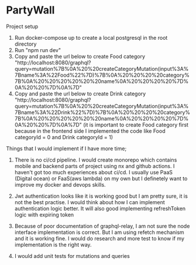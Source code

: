 # PartyWall


Project setup

1) Run docker-compose up to create a local postgresql in the root directory
2) Run "npm run dev"
3) Copy and paste the url below to create Food category
"http://localhost:8080/graphql?query=mutation%7B%0A%20%20createCategoryMutation(input%3A%7Bname%3A%22Food%22%7D)%7B%0A%20%20%20%20category%7B%0A%20%20%20%20%20%20name%0A%20%20%20%20%7D%0A%20%20%7D%0A%7D"
4) Copy and paste the url below to create Drink category 
"http://localhost:8080/graphql?query=mutation%7B%0A%20%20createCategoryMutation(input%3A%7Bname%3A%22Drink%22%7D)%7B%0A%20%20%20%20category%7B%0A%20%20%20%20%20%20name%0A%20%20%20%20%7D%0A%20%20%7D%0A%7D"
(it is important to create Food category first because in the frontend side I implemented the code like Food categoryId = 0 and Drink categoryId = 1)

Things that I would implement if I have more time;

1) There is no ci/cd pipeline. I would create monorepo which contains mobile and backend parts of project using nx and github actions. 
I haven't got too much experiences about ci/cd. I usually use PaaS (Digital ocean) or FaaS(aws lambda) on my own but I definetely want to improve my docker and devops skills.

2) Jwt authentication looks like it is working good but I am pretty sure, it is not the best practise. 
I would think about how I can implement authentication logic better. It will also good implementing refreshToken logic with expiring token

3) Because of poor documentation of graphql-relay, I am not sure the node interface implementation is correct. 
But I am using refetch mechanism and it is working fine. I would do research and more test to know if my implementation is the right way.

4) I would add unit tests for mutations and queries
